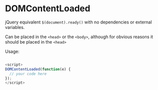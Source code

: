 # DOMContentLoaded
jQuery equivalent `$(document).ready()` with no dependencies or external variables.

Can be placed in the `<head>` or the `<body>`, although for obvious reasons it should be placed in the `<head>`

Usage:

```javascript

<script>
DOMContentLoaded(function(e) {
  // your code here
});
</script>


```

